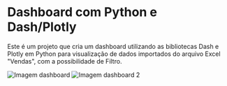 <h1>Dashboard com Python e Dash/Plotly</h1>

Este é um projeto que cria um dashboard utilizando as bibliotecas Dash e Plotly em Python para visualização de dados importados do arquivo Excel "Vendas", com a possibilidade de Filtro.

![Imagem dashboard](https://user-images.githubusercontent.com/99484087/220915874-b1068dd9-6b03-4200-b02d-72619da243e8.jpeg)
![Imagem dashboard 2](https://user-images.githubusercontent.com/99484087/220915963-e29e8622-ce95-4f12-9c0b-4b5f49a5921b.jpeg)

